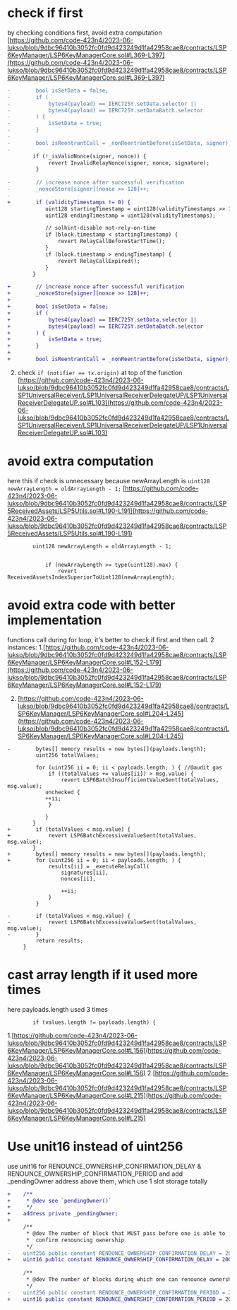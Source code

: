 # check if first
by checking conditions first, avoid extra computation
[https://github.com/code-423n4/2023-06-lukso/blob/9dbc96410b3052fc0fd9d423249d1fa42958cae8/contracts/LSP6KeyManager/LSP6KeyManagerCore.sol#L369-L397](https://github.com/code-423n4/2023-06-lukso/blob/9dbc96410b3052fc0fd9d423249d1fa42958cae8/contracts/LSP6KeyManager/LSP6KeyManagerCore.sol#L369-L397)
```diff
-        bool isSetData = false;
-        if (
-            bytes4(payload) == IERC725Y.setData.selector ||
-            bytes4(payload) == IERC725Y.setDataBatch.selector
-        ) {
-            isSetData = true;
-        }
-
-        bool isReentrantCall = _nonReentrantBefore(isSetData, signer);
-
        if (!_isValidNonce(signer, nonce)) { 
             revert InvalidRelayNonce(signer, nonce, signature);
         }
 
-        // increase nonce after successful verification
-        _nonceStore[signer][nonce >> 128]++;
-
+        if (validityTimestamps != 0) { 
            uint128 startingTimestamp = uint128(validityTimestamps >> 128);
            uint128 endingTimestamp = uint128(validityTimestamps);

            // solhint-disable not-rely-on-time
            if (block.timestamp < startingTimestamp) {
                revert RelayCallBeforeStartTime();
            }
            if (block.timestamp > endingTimestamp) {
                revert RelayCallExpired();
            }
        }

+        // increase nonce after successful verification
+        _nonceStore[signer][nonce >> 128]++;
+
+        bool isSetData = false;
+        if (
+            bytes4(payload) == IERC725Y.setData.selector ||
+            bytes4(payload) == IERC725Y.setDataBatch.selector
+        ) {
+            isSetData = true;
+        }
+
+        bool isReentrantCall = _nonReentrantBefore(isSetData, signer); //if not setdata true if is setdata false
```
2. check ```if (notifier == tx.origin)``` at top of the function
[https://github.com/code-423n4/2023-06-lukso/blob/9dbc96410b3052fc0fd9d423249d1fa42958cae8/contracts/LSP1UniversalReceiver/LSP1UniversalReceiverDelegateUP/LSP1UniversalReceiverDelegateUP.sol#L103](https://github.com/code-423n4/2023-06-lukso/blob/9dbc96410b3052fc0fd9d423249d1fa42958cae8/contracts/LSP1UniversalReceiver/LSP1UniversalReceiverDelegateUP/LSP1UniversalReceiverDelegateUP.sol#L103)

# avoid extra computation 
here this if check is unnecessary because newArrayLength is ```uint128 newArrayLength = oldArrayLength - 1;```
[https://github.com/code-423n4/2023-06-lukso/blob/9dbc96410b3052fc0fd9d423249d1fa42958cae8/contracts/LSP5ReceivedAssets/LSP5Utils.sol#L190-L191](https://github.com/code-423n4/2023-06-lukso/blob/9dbc96410b3052fc0fd9d423249d1fa42958cae8/contracts/LSP5ReceivedAssets/LSP5Utils.sol#L190-L191)
```solidity
        uint128 newArrayLength = oldArrayLength - 1;
		
		
            if (newArrayLength >= type(uint128).max) {
                revert ReceivedAssetsIndexSuperiorToUint128(newArrayLength);
```
# avoid extra code with better implementation
functions call during for loop, it's better to check if first and then call.
2 instances:
1.[https://github.com/code-423n4/2023-06-lukso/blob/9dbc96410b3052fc0fd9d423249d1fa42958cae8/contracts/LSP6KeyManager/LSP6KeyManagerCore.sol#L152-L179](https://github.com/code-423n4/2023-06-lukso/blob/9dbc96410b3052fc0fd9d423249d1fa42958cae8/contracts/LSP6KeyManager/LSP6KeyManagerCore.sol#L152-L179)

2. [https://github.com/code-423n4/2023-06-lukso/blob/9dbc96410b3052fc0fd9d423249d1fa42958cae8/contracts/LSP6KeyManager/LSP6KeyManagerCore.sol#L204-L245](https://github.com/code-423n4/2023-06-lukso/blob/9dbc96410b3052fc0fd9d423249d1fa42958cae8/contracts/LSP6KeyManager/LSP6KeyManagerCore.sol#L204-L245)
```
-        bytes[] memory results = new bytes[](payloads.length);
         uint256 totalValues;

         for (uint256 ii = 0; ii < payloads.length; ) { //@audit gas
             if ((totalValues += values[ii]) > msg.value) {
                 revert LSP6BatchInsufficientValueSent(totalValues, msg.value);
            unchecked {
            ++ii;
             }

            }
        }
+        if (totalValues < msg.value) {
+            revert LSP6BatchExcessiveValueSent(totalValues, msg.value);
        }
+        bytes[] memory results = new bytes[](payloads.length);
+        for (uint256 ii = 0; ii < payloads.length; ) {
             results[ii] = _executeRelayCall(
                 signatures[ii],
                 nonces[ii],
				 
                 ++ii;
             }
         }

-        if (totalValues < msg.value) {
-            revert LSP6BatchExcessiveValueSent(totalValues, msg.value);
-        }
         return results;
     }
```

# cast array length if it used more times
here payloads.length used 3 times 
```
        if (values.length != payloads.length) {
```
1.[https://github.com/code-423n4/2023-06-lukso/blob/9dbc96410b3052fc0fd9d423249d1fa42958cae8/contracts/LSP6KeyManager/LSP6KeyManagerCore.sol#L156](https://github.com/code-423n4/2023-06-lukso/blob/9dbc96410b3052fc0fd9d423249d1fa42958cae8/contracts/LSP6KeyManager/LSP6KeyManagerCore.sol#L156)
2.[https://github.com/code-423n4/2023-06-lukso/blob/9dbc96410b3052fc0fd9d423249d1fa42958cae8/contracts/LSP6KeyManager/LSP6KeyManagerCore.sol#L215](https://github.com/code-423n4/2023-06-lukso/blob/9dbc96410b3052fc0fd9d423249d1fa42958cae8/contracts/LSP6KeyManager/LSP6KeyManagerCore.sol#L215)

# Use unit16 instead of uint256
use unit16 for RENOUNCE_OWNERSHIP_CONFIRMATION_DELAY & RENOUNCE_OWNERSHIP_CONFIRMATION_PERIOD
and add _pendingOwner address above them, which use 1 slot storage totally
```diff
+    /**
+     * @dev see `pendingOwner()`
+     */
+    address private _pendingOwner;
+
     /**
      * @dev The number of block that MUST pass before one is able to
      *  confirm renouncing ownership
      */
-    uint256 public constant RENOUNCE_OWNERSHIP_CONFIRMATION_DELAY = 200;
+    uint16 public constant RENOUNCE_OWNERSHIP_CONFIRMATION_DELAY = 200; //@audit gas use uint8
 
     /**
      * @dev The number of blocks during which one can renounce ownership
      */
-    uint256 public constant RENOUNCE_OWNERSHIP_CONFIRMATION_PERIOD = 200;
+    uint16 public constant RENOUNCE_OWNERSHIP_CONFIRMATION_PERIOD = 200; //@audit gas use uint8

```